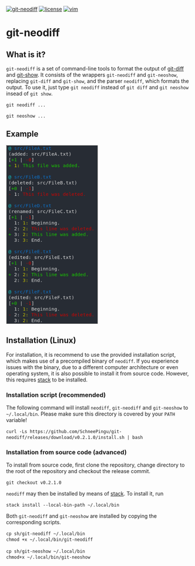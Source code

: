 <p align="left">
    <a href="https://img.shields.io/badge/git--neodiff-v0.2-purple.svg"><img src="https://img.shields.io/badge/git--neodiff-v0.2-blue.svg" alt="git-neodiff"></a>
    <a href="https://img.shields.io/badge/license-BSD3-orange.svg"><img src="https://img.shields.io/badge/license-BSD3-orange.svg" alt="license"></a>
    <a href="https://img.shields.io/badge/Haskell-2010-purple.svg"><img src="https://img.shields.io/badge/Haskell-2010-purple.svg" alt="vim"></a>
</p>

# git-neodiff

## What is it?

`git-neodiff` is a set of command-line tools to format the output of [git-diff](https://git-scm.com/docs/git-diff) and [git-show](https://git-scm.com/docs/git-show). It consists of the wrappers `git-neodiff` and `git-neoshow`, replacing `git-diff` and `git-show`, and the parser `neodiff`, which formats the output.
To use it, just type `git neodiff` instead of `git diff` and `git neoshow` insead of `git show`. 

```
git neodiff ...
```

```
git neoshow ...
```

## Example

<p align="left"><img src="/doc/demo.png" alt="demo" width="250"></p>

## Installation (Linux)

For installation, it is recommend to use the provided installation script, which makes use of a precompiled binary of `neodiff`. If you experience issues with the binary, due to a different computer architecture or even operating system, it is also possible to install it from source code. However, this requires [stack](https://docs.haskellstack.org/en/stable/README/) to be installed.

### Installation script (recommended)

The following command will install `neodiff`, `git-neodiff` and `git-neoshow` to `~/.local/bin`. Please make sure this directory is covered by your `PATH` variable!
```
curl -Ls https://github.com/SchneePingu/git-neodiff/releases/download/v0.2.1.0/install.sh | bash
```

### Installation from source code (advanced)

To install from source code, first clone the repository, change directory to the root of the repository and checkout the release commit.

```
git checkout v0.2.1.0
```

`neodiff` may then be installed by means of [stack](https://docs.haskellstack.org/en/stable/README/). To install it, run
```
stack install --local-bin-path ~/.local/bin
```

Both `git-neodiff` and `git-neoshow` are installed by copying the corresponding scripts.
```
cp sh/git-neodiff ~/.local/bin
chmod +x ~/.local/bin/git-neodiff

cp sh/git-neoshow ~/.local/bin
chmod+x ~/.local/bin/git-neoshow
```
